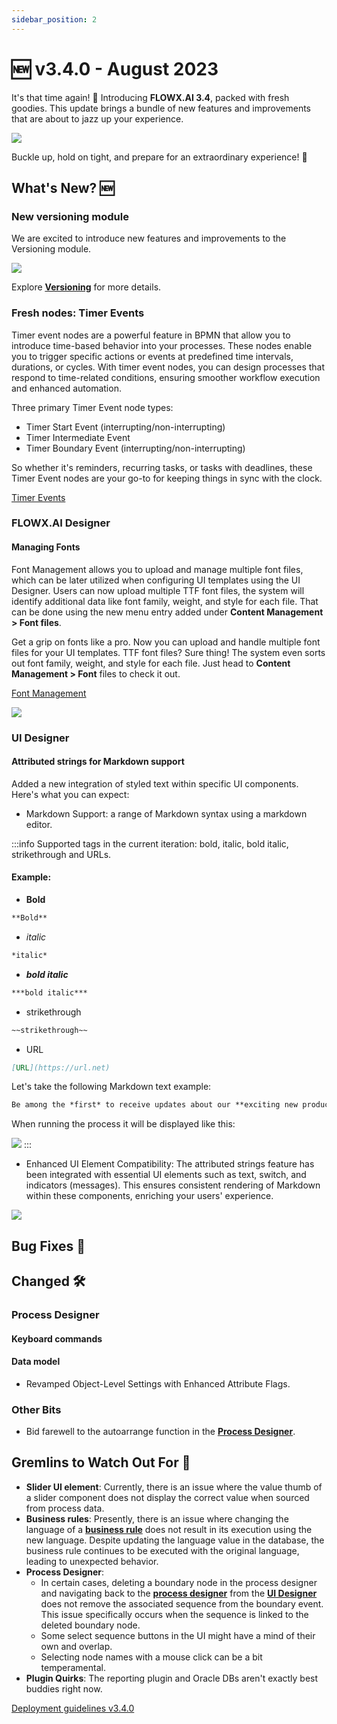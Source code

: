 ```yaml
---
sidebar_position: 2
---
```


# 🆕 v3.4.0 - August 2023

It's that time again! 🌟 Introducing **FLOWX.AI 3.4**, packed with fresh goodies. This update brings a bundle of new features and improvements that are about to jazz up your experience.

![](https://s3.eu-west-1.amazonaws.com/docx.flowx.ai/release34/7x786b.gif#center)


Buckle up, hold on tight, and prepare for an extraordinary experience! 🚀

## **What's New?** 🆕

### New versioning module

We are excited to introduce new features and improvements to the Versioning module.

![](https://s3.eu-west-1.amazonaws.com/docx.flowx.ai/release34/versioning.png)
 
 Explore [<u>**Versioning**</u>](../../docs/building-blocks/process/versioning) for more details.


### Fresh nodes: Timer Events

Timer event nodes are a powerful feature in BPMN that allow you to introduce time-based behavior into your processes. These nodes enable you to trigger specific actions or events at predefined time intervals, durations, or cycles. With timer event nodes, you can design processes that respond to time-related conditions, ensuring smoother workflow execution and enhanced automation.

Three primary Timer Event node types:

* Timer Start Event (interrupting/non-interrupting)
* Timer Intermediate Event
* Timer Boundary Event (interrupting/non-interrupting)

So whether it's reminders, recurring tasks, or tasks with deadlines, these Timer Event nodes are your go-to for keeping things in sync with the clock.

[Timer Events](../../docs/building-blocks/node/timer-events)

### FLOWX.AI Designer 

#### Managing Fonts

Font Management allows you to upload and manage multiple font files, which can be later utilized when configuring UI templates using the UI Designer. Users can now upload multiple TTF font files, the system will identify additional data like font family, weight, and style for each file. That can be done using the new menu entry added under **Content Management > Font files**.

Get a grip on fonts like a pro. Now you can upload and handle multiple font files for your UI templates. TTF font files? Sure thing! The system even sorts out font family, weight, and style for each file. Just head to **Content Management > Font** files to check it out.

[Font Management](../../docs/platform-deep-dive/core-components/core-extensions/content-management/font-files)

![](https://s3.eu-west-1.amazonaws.com/docx.flowx.ai/release34/fonts.png)

### UI Designer

#### Attributed strings for Markdown support

Added a new integration of styled text within specific UI components. Here's what you can expect:

* Markdown Support: a range of Markdown syntax using a markdown editor.

:::info
Supported tags in the current iteration: bold, italic, bold italic, strikethrough and URLs.

#### Example:

- **Bold** 

```markdown
**Bold**
```

- *italic*

```markdown
*italic*
```

- ***bold italic***

```markdown
***bold italic***
```
- strikethrough

```markdown
~~strikethrough~~
```
- URL

```markdown
[URL](https://url.net)
```

Let's take the following Markdown text example:

```markdown
Be among the *first* to receive updates about our **exciting new products** and releases. Subscribe [here](flowx.ai/newsletter) to stay in the loop! Do not ~~miss~~ it!
```
When running the process it will be displayed like this:

![](https://s3.eu-west-1.amazonaws.com/docx.flowx.ai/release34/text_markdown.png)
:::

* Enhanced UI Element Compatibility: The attributed strings feature has been integrated with essential UI elements such as text, switch, and indicators (messages). This ensures consistent rendering of Markdown within these components, enriching your users' experience.

![](https://s3.eu-west-1.amazonaws.com/docx.flowx.ai/release34/attributed_strings.gif)


## **Bug Fixes** 🔧

## **Changed** 🛠️

### Process Designer

#### Keyboard commands

#### Data model

* Revamped Object-Level Settings with Enhanced Attribute Flags.

### Other Bits

* Bid farewell to the autoarrange function in the [**Process Designer**](../../docs/terms/flowx-process-designer).

## **Gremlins to Watch Out For** 🙁

* **Slider UI element**: Currently, there is an issue where the value thumb of a slider component does not display the correct value when sourced from process data.
* **Business rules**: Presently, there is an issue where changing the language of a [**business rule**](../../docs/terms/business-rules) does not result in its execution using the new language. Despite updating the language value in the database, the business rule continues to be executed with the original language, leading to unexpected behavior.
* **Process Designer**: 
    * In certain cases, deleting a boundary node in the process designer and navigating back to the [**process designer**](../../docs/terms/flowx-process-designer) from the [**UI Designer**](../../docs/terms/flowx-ai-ui-designer) does not remove the associated sequence from the boundary event. This issue specifically occurs when the sequence is linked to the deleted boundary node.
    * Some select sequence buttons in the UI might have a mind of their own and overlap.
    * Selecting node names with a mouse click can be a bit temperamental.
* **Plugin Quirks**: The reporting plugin and Oracle DBs aren't exactly best buddies right now.

[Deployment guidelines v3.4.0](./deployment-guidelines-v3.4.0.md)




